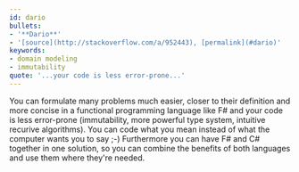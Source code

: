 ```yaml
---
id: dario
bullets:
- '**Dario**'
- '[source](http://stackoverflow.com/a/952443), [permalink](#dario)'
keywords:
- domain modeling
- immutability
quote: '...your code is less error-prone...'
---
```

You can formulate many problems much easier, closer to their definition and more concise in a 
functional programming language like F# and your code is less error-prone (immutability, more powerful type system, intuitive recurive algorithms). 
You can code what you mean instead of what the computer wants you to say ;-)  Furthermore you 
can have F# and C# together in one solution, so you can combine the benefits of both 
languages and use them where they're needed.
    